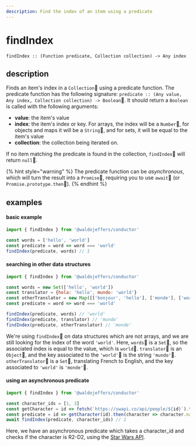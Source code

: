 ```yaml
---
description: Find the index of an item using a predicate
---
```


# findIndex

`findIndex :: (Function predicate, Collection collection) -> Any index`

## description

Finds an item's index in a `Collection` using a predicate function. The predicate function has the following signature: `predicate :: (Any value, Any index, Collection collection) -> Boolean`. It should return a `Boolean` is called with the following arguments:

* **value**: the item's value
* **index**: the item's index or key. For arrays, the index will be a `Number`, for objects and maps it will be a `String`, and for sets, it will be equal to the item's value
* **collection**: the collection being iterated on.

If no item matching the predicate is found in the collection, `findIndex` will return `null`.

{% hint style="warning" %}
The predicate function can be _asynchronous_, which will turn the result into a `Promise`, requiring you to use `await` \(or `Promise.prototype.then`\).
{% endhint %}

## examples

#### basic example

```javascript
import { findIndex } from '@waldojeffers/conductor'

const words = ['hello', 'world']
const predicate = word => word === 'world'
findIndex(predicate, words) // 1
```

#### searching in other data structures

```javascript
import { findIndex } from '@waldojeffers/conductor'

const words = new Set(['hello', 'world'])
const translator = {hola: 'hello', mundo: 'world'}
const otherTranslator = new Map([['bonjour', 'hello'], ['monde'], ['world']])
const predicate = word => word === 'world'

findIndex(predicate, words) // 'world'
findIndex(predicate, translator) // 'mundo'
findIndex(predicate, otherTranslator) // 'monde'
```

We're using `findIndex` on data structures which are not arrays, and we are still looking for the index of the word `'world'`. Here, `words` is a `Set`, so the associated index is equal to the value, which is `world`.   `translator` is an `Object`, and the key associated to the `'world'` is the string `'mundo'`. `otherTranslator` is a `Set`, translating French to English, and the key associated to `'world'` is `'monde'`.

#### using an asynchronous predicate

```javascript
import { findIndex } from '@waldojeffers/conductor'

const character_ids = [1, 3]
const getCharacter = id => fetch(`https://swapi.co/api/people/${id}`).then(res => res.json())
const predicate = id => getCharacter(id).then(character => character.name === 'R2-D2')
await findIndex(predicate, character_ids) // 1
```

Here, we have an asynchronous predicate which takes a character\_id and checks if the character is R2-D2,  using the [Star Wars API](https://swapi.co/).

